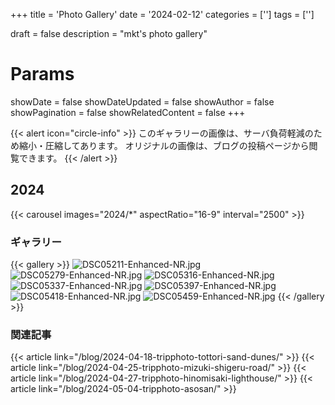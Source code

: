 +++
title = 'Photo Gallery'
date = '2024-02-12'
categories = ['']
tags = ['']

draft = false
description = "mkt's photo gallery"

# Params
showDate = false
showDateUpdated = false
showAuthor = false
showPagination = false
showRelatedContent = false
+++


{{< alert icon="circle-info" >}}
このギャラリーの画像は、サーバ負荷軽減のため縮小・圧縮してあります。
オリジナルの画像は、ブログの投稿ページから閲覧できます。
{{< /alert >}}


## 2024

{{< carousel images="2024/*" aspectRatio="16-9" interval="2500" >}}


### ギャラリー

{{< gallery >}}
  <img src="/gallery/2024/DSC05211-Enhanced-NR.jpg" alt="DSC05211-Enhanced-NR.jpg" class="grid-w33" />
  <img src="/gallery/2024/DSC05279-Enhanced-NR.jpg" alt="DSC05279-Enhanced-NR.jpg" class="grid-w33" />
  <img src="/gallery/2024/DSC05316-Enhanced-NR.jpg" alt="DSC05316-Enhanced-NR.jpg" class="grid-w33" />
  <img src="/gallery/2024/DSC05337-Enhanced-NR.jpg" alt="DSC05337-Enhanced-NR.jpg" class="grid-w33" />
  <img src="/gallery/2024/DSC05397-Enhanced-NR.jpg" alt="DSC05397-Enhanced-NR.jpg" class="grid-w33" />
  <img src="/gallery/2024/DSC05418-Enhanced-NR.jpg" alt="DSC05418-Enhanced-NR.jpg" class="grid-w33" />
  <img src="/gallery/2024/DSC05459-Enhanced-NR.jpg" alt="DSC05459-Enhanced-NR.jpg" class="grid-w33" />
{{< /gallery >}}


### 関連記事

{{< article link="/blog/2024-04-18-tripphoto-tottori-sand-dunes/" >}}
{{< article link="/blog/2024-04-25-tripphoto-mizuki-shigeru-road/" >}}
{{< article link="/blog/2024-04-27-tripphoto-hinomisaki-lighthouse/" >}}
{{< article link="/blog/2024-05-04-tripphoto-asosan/" >}}


